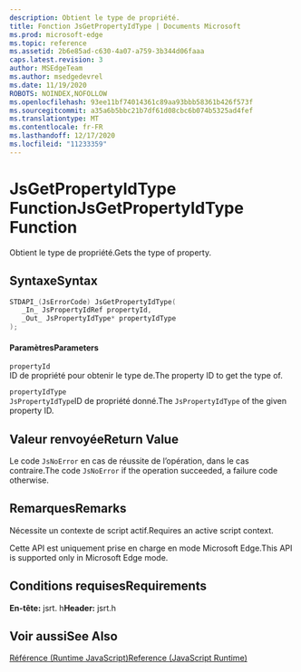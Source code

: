 ```yaml
---
description: Obtient le type de propriété.
title: Fonction JsGetPropertyIdType | Documents Microsoft
ms.prod: microsoft-edge
ms.topic: reference
ms.assetid: 2b6e85ad-c630-4a07-a759-3b344d06faaa
caps.latest.revision: 3
author: MSEdgeTeam
ms.author: msedgedevrel
ms.date: 11/19/2020
ROBOTS: NOINDEX,NOFOLLOW
ms.openlocfilehash: 93ee11bf74014361c89aa93bbb58361b426f573f
ms.sourcegitcommit: a35a6b5bbc21b7df61d08cbc6b074b5325ad4fef
ms.translationtype: MT
ms.contentlocale: fr-FR
ms.lasthandoff: 12/17/2020
ms.locfileid: "11233359"
---
```

# <span data-ttu-id="03358-103">JsGetPropertyIdType Function</span><span class="sxs-lookup"><span data-stu-id="03358-103">JsGetPropertyIdType Function</span></span>

<span data-ttu-id="03358-104">Obtient le type de propriété.</span><span class="sxs-lookup"><span data-stu-id="03358-104">Gets the type of property.</span></span>  
  
## <span data-ttu-id="03358-105">Syntaxe</span><span class="sxs-lookup"><span data-stu-id="03358-105">Syntax</span></span>  
  
```cpp  
STDAPI_(JsErrorCode) JsGetPropertyIdType(  
   _In_ JsPropertyIdRef propertyId,  
   _Out_ JsPropertyIdType* propertyIdType  
);  
```  
  
#### <span data-ttu-id="03358-106">Paramètres</span><span class="sxs-lookup"><span data-stu-id="03358-106">Parameters</span></span>  
 `propertyId`  
 <span data-ttu-id="03358-107">ID de propriété pour obtenir le type de.</span><span class="sxs-lookup"><span data-stu-id="03358-107">The property ID to get the type of.</span></span>  
  
 `propertyIdType`  
 <span data-ttu-id="03358-108">`JsPropertyIdType`ID de propriété donné.</span><span class="sxs-lookup"><span data-stu-id="03358-108">The `JsPropertyIdType` of the given property ID.</span></span>  
  
## <span data-ttu-id="03358-109">Valeur renvoyée</span><span class="sxs-lookup"><span data-stu-id="03358-109">Return Value</span></span>  
 <span data-ttu-id="03358-110">Le code `JsNoError` en cas de réussite de l’opération, dans le cas contraire.</span><span class="sxs-lookup"><span data-stu-id="03358-110">The code `JsNoError` if the operation succeeded, a failure code otherwise.</span></span>  
  
## <span data-ttu-id="03358-111">Remarques</span><span class="sxs-lookup"><span data-stu-id="03358-111">Remarks</span></span>  
 <span data-ttu-id="03358-112">Nécessite un contexte de script actif.</span><span class="sxs-lookup"><span data-stu-id="03358-112">Requires an active script context.</span></span>  
  
 <span data-ttu-id="03358-113">Cette API est uniquement prise en charge en mode Microsoft Edge.</span><span class="sxs-lookup"><span data-stu-id="03358-113">This API is supported only in Microsoft Edge mode.</span></span>  
  
## <span data-ttu-id="03358-114">Conditions requises</span><span class="sxs-lookup"><span data-stu-id="03358-114">Requirements</span></span>  
 <span data-ttu-id="03358-115">**En-tête:** jsrt. h</span><span class="sxs-lookup"><span data-stu-id="03358-115">**Header:** jsrt.h</span></span>  
  
## <span data-ttu-id="03358-116">Voir aussi</span><span class="sxs-lookup"><span data-stu-id="03358-116">See Also</span></span>  
 [<span data-ttu-id="03358-117">Référence (Runtime JavaScript)</span><span class="sxs-lookup"><span data-stu-id="03358-117">Reference (JavaScript Runtime)</span></span>](../chakra-hosting/reference-javascript-runtime.md)
